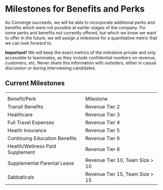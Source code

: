 # Milestones for Benefits and Perks

As Converge succeeds, we will be able to incorporate additional perks and benefits which were not possible at earlier stages of the company. For some perks and benefits not currently offered, but which we know we want to offer in the future, we will assign a milestone for a quantitative metric that we can look forward to.

**Important!** We will keep the exact metrics of the milestone private and only accessible to teammates, as they include confidential numbers on revenue, customers, etc. Never share this information with outsiders, either in casual discussion or during interviewing candidates.

## Current Milestones

<table>
  <th>
    <tr>
      <td>Benefit/Perk</td>
      <td>Milestone</td>
    </tr>
  </th>
  <tr>
    <td>Transit Benefits</td>
    <td>Revenue Tier 2</td>
  </tr>
  <tr>
    <td>Healthcare</td>
    <td>Revenue Tier 3</td>
  </tr>
  <tr>
    <td>Full Travel Expenses</td>
    <td>Revenue Tier 4</td>
  </tr>
  <tr>
    <td>Health Insurance</td>
    <td>Revenue Tier 5</td>
  <tr>
    <td>Continuing Education Benefits</td>
    <td>Revenue Tier 6</td>
  </tr>
  <tr>
    <td>Health/Wellness Paid Supplement</td>
    <td>Revenue Tier 8</td>
  </tr>
  <tr>
    <td>Supplemental Parental Leave</td>
    <td>Revenue Tier 10, Team Size > 10</td>
  </tr>
  <tr>
    <td>Sabbaticals</td>
    <td>Revenue Tier 15, Team Size > 15</td>
  </tr>
</table>
